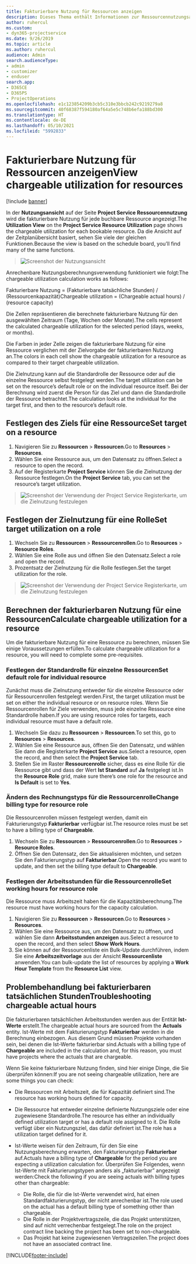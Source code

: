 ```yaml
---
title: Fakturierbare Nutzung für Ressourcen anzeigen
description: Dieses Thema enthält Informationen zur Ressourcennutzungsansicht.
author: ruhercul
ms.custom:
- dyn365-projectservice
ms.date: 9/26/2019
ms.topic: article
ms.author: ruhercul
audience: Admin
search.audienceType:
- admin
- customizer
- enduser
search.app:
- D365CE
- D365PS
- ProjectOperations
ms.openlocfilehash: e1c123854209b3cb5c310e3bbcb242c9219279a8
ms.sourcegitcommit: 40f68387f594180af64a5e5c748b6efa188bd300
ms.translationtype: HT
ms.contentlocale: de-DE
ms.lasthandoff: 05/10/2021
ms.locfileid: "5992833"
---
```

# <a name="view-chargeable-utilization-for-resources"></a><span data-ttu-id="f4f30-103">Fakturierbare Nutzung für Ressourcen anzeigen</span><span class="sxs-lookup"><span data-stu-id="f4f30-103">View chargeable utilization for resources</span></span>

[!include [banner](../includes/psa-now-project-operations.md)]
 
<span data-ttu-id="f4f30-104">In der **Nutzungsansicht** auf der Seite **Project Service Ressourcennutzung** wird die fakturierbare Nutzung für jede buchbare Ressource angezeigt.</span><span class="sxs-lookup"><span data-stu-id="f4f30-104">The **Utilization View** on the **Project Service Resource Utilization** page shows the chargeable utilization for each bookable resource.</span></span> <span data-ttu-id="f4f30-105">Da die Ansicht auf der Zeitplanübersicht basiert, sehen Sie viele der gleichen Funktionen.</span><span class="sxs-lookup"><span data-stu-id="f4f30-105">Because the view is based on the schedule board, you’ll find many of the same functions.</span></span>

> ![Screenshot der Nutzungsansicht](media/FAQ-utilization-1.png)
 

<span data-ttu-id="f4f30-107">Anrechenbare Nutzungsberechnungsverwendung funktioniert wie folgt:</span><span class="sxs-lookup"><span data-stu-id="f4f30-107">The chargeable utilization calculation works as follows:</span></span>

   <span data-ttu-id="f4f30-108">Fakturierbare Nutzung = (Fakturierbare tatsächliche Stunden) / (Ressourcenkapazität)</span><span class="sxs-lookup"><span data-stu-id="f4f30-108">Chargeable utilization = (Chargeable actual hours) / (resource capacity)</span></span>

<span data-ttu-id="f4f30-109">Die Zellen repräsentieren die berechnete fakturierbare Nutzung für den ausgewählten Zeitraum (Tage, Wochen oder Monate).</span><span class="sxs-lookup"><span data-stu-id="f4f30-109">The cells represent the calculated chargeable utilization for the selected period (days, weeks, or months).</span></span>

<span data-ttu-id="f4f30-110">Die Farben in jeder Zelle zeigen die fakturierbare Nutzung für eine Ressource verglichen mit der Zielvorgabe der fakturierbaren Nutzung an.</span><span class="sxs-lookup"><span data-stu-id="f4f30-110">The colors in each cell show the chargeable utilization for a resource as compared to their target chargeable utilization.</span></span> 

<span data-ttu-id="f4f30-111">Die Zielnutzung kann auf die Standardrolle der Ressource oder auf die einzelne Ressource selbst festgelegt werden.</span><span class="sxs-lookup"><span data-stu-id="f4f30-111">The target utilization can be set on the resource’s default role or on the individual resource itself.</span></span> <span data-ttu-id="f4f30-112">Bei der Berechnung wird zuerst die Person für das Ziel und dann die Standardrolle der Ressource betrachtet.</span><span class="sxs-lookup"><span data-stu-id="f4f30-112">The calculation looks at the individual for the target first, and then to the resource’s default role.</span></span>

## <a name="set-target-on-a-resource"></a><span data-ttu-id="f4f30-113">Festlegen des Ziels für eine Ressource</span><span class="sxs-lookup"><span data-stu-id="f4f30-113">Set target on a resource</span></span>

1. <span data-ttu-id="f4f30-114">Navigieren Sie zu **Ressourcen** \> **Ressourcen**.</span><span class="sxs-lookup"><span data-stu-id="f4f30-114">Go to **Resources** \> **Resources**.</span></span> 
2. <span data-ttu-id="f4f30-115">Wählen Sie eine Ressource aus, um den Datensatz zu öffnen.</span><span class="sxs-lookup"><span data-stu-id="f4f30-115">Select a resource to open the record.</span></span> 
3. <span data-ttu-id="f4f30-116">Auf der Registerkarte **Project Service** können Sie die Zielnutzung der Ressource festlegen.</span><span class="sxs-lookup"><span data-stu-id="f4f30-116">On the **Project Service** tab, you can set the resource’s target utilization.</span></span>

> ![Screenshot der Verwendung der Project Service Registerkarte, um die Zielnutzung festzulegen](media/FAQ-utilization-2.png)
 
## <a name="set-target-utilization-on-a-role"></a><span data-ttu-id="f4f30-118">Festlegen der Zielnutzung für eine Rolle</span><span class="sxs-lookup"><span data-stu-id="f4f30-118">Set target utilization on a role</span></span>

1. <span data-ttu-id="f4f30-119">Wechseln Sie zu **Ressourcen** \> **Ressourcenrollen**.</span><span class="sxs-lookup"><span data-stu-id="f4f30-119">Go to **Resources** \> **Resource Roles**.</span></span> 
2. <span data-ttu-id="f4f30-120">Wählen Sie eine Rolle aus und öffnen Sie den Datensatz.</span><span class="sxs-lookup"><span data-stu-id="f4f30-120">Select a role and open the record.</span></span> 
3. <span data-ttu-id="f4f30-121">Prozentsatz der Zielnutzung für die Rolle festlegen.</span><span class="sxs-lookup"><span data-stu-id="f4f30-121">Set the target utilization for the role.</span></span>

> ![Screenshot der Verwendung der Project Service Registerkarte, um die Zielnutzung festzulegen](media/FAQ-utilization-3.png)
 
## <a name="calculate-chargeable-utilization-for-a-resource"></a><span data-ttu-id="f4f30-123">Berechnen der fakturierbaren Nutzung für eine Ressourcen</span><span class="sxs-lookup"><span data-stu-id="f4f30-123">Calculate chargeable utilization for a resource</span></span>

<span data-ttu-id="f4f30-124">Um die fakturierbare Nutzung für eine Ressource zu berechnen, müssen Sie einige Voraussetzungen erfüllen.</span><span class="sxs-lookup"><span data-stu-id="f4f30-124">To calculate chargeable utilization for a resource, you will need to complete some pre-requisites.</span></span> 

### <a name="set-default-role-for-individual-resource"></a><span data-ttu-id="f4f30-125">Festlegen der Standardrolle für einzelne Ressourcen</span><span class="sxs-lookup"><span data-stu-id="f4f30-125">Set default role for individual resource</span></span>

<span data-ttu-id="f4f30-126">Zunächst muss die Zielnutzung entweder für die einzelne Ressource oder für Ressourcenrollen festgelegt werden.</span><span class="sxs-lookup"><span data-stu-id="f4f30-126">First, the target utilization must be set on either the individual resource or on resource roles.</span></span> <span data-ttu-id="f4f30-127">Wenn Sie Ressourcenrollen für Ziele verwenden, muss jede einzelne Ressource eine Standardrolle haben.</span><span class="sxs-lookup"><span data-stu-id="f4f30-127">If you are using resource roles for targets, each individual resource must have a default role.</span></span> 

1. <span data-ttu-id="f4f30-128">Wechseln Sie dazu zu **Ressourcen** \> **Ressourcen**.</span><span class="sxs-lookup"><span data-stu-id="f4f30-128">To set this, go to **Resources** \> **Resources**.</span></span> 
2. <span data-ttu-id="f4f30-129">Wählen Sie eine Ressource aus, öffnen Sie den Datensatz, und wählen Sie dann die Registerkarte **Project Service** aus.</span><span class="sxs-lookup"><span data-stu-id="f4f30-129">Select a resource, open the record, and then select the **Project Service** tab.</span></span> 
3. <span data-ttu-id="f4f30-130">Stellen Sie im Raster **Ressourcenrolle** sicher, dass es eine Rolle für die Ressource gibt und dass der Wert **Ist Standard** auf **Ja** festgelegt ist.</span><span class="sxs-lookup"><span data-stu-id="f4f30-130">In the **Resource Role** grid, make sure there’s one role for the resource and **Is Default** is set to **Yes**.</span></span>
 
### <a name="change-billing-type-for-resource-role"></a><span data-ttu-id="f4f30-131">Ändern des Rechnungstyps für die Ressourcenrolle</span><span class="sxs-lookup"><span data-stu-id="f4f30-131">Change billing type for resource role</span></span>

<span data-ttu-id="f4f30-132">Die Ressourcenrollen müssen festgelegt werden, damit ein Fakturierungstyp **Fakturierbar** verfügbar ist.</span><span class="sxs-lookup"><span data-stu-id="f4f30-132">The resource roles must be set to have a billing type of **Chargeable**.</span></span> 

1. <span data-ttu-id="f4f30-133">Wechseln Sie zu **Ressourcen** \> **Ressourcenrollen**.</span><span class="sxs-lookup"><span data-stu-id="f4f30-133">Go to **Resources** \> **Resource Roles**.</span></span> 
2. <span data-ttu-id="f4f30-134">Öffnen Sie den Datensatz, den Sie aktualisieren möchten, und setzen Sie den Fakturierungstyp auf **Fakturierbar**.</span><span class="sxs-lookup"><span data-stu-id="f4f30-134">Open the record you want to update, and then set the billing type default to **Chargeable**.</span></span>

### <a name="set-working-hours-for-resource-role"></a><span data-ttu-id="f4f30-135">Festlegen der Arbeitsstunden für die Ressourcenrolle</span><span class="sxs-lookup"><span data-stu-id="f4f30-135">Set working hours for resource role</span></span>
 
<span data-ttu-id="f4f30-136">Die Ressource muss Arbeitszeit haben für die Kapazitätsberechnung.</span><span class="sxs-lookup"><span data-stu-id="f4f30-136">The resource must have working hours for the capacity calculation.</span></span> 

1. <span data-ttu-id="f4f30-137">Navigieren Sie zu **Ressourcen** \> **Ressourcen**.</span><span class="sxs-lookup"><span data-stu-id="f4f30-137">Go to **Resources** \> **Resources**.</span></span> 
2. <span data-ttu-id="f4f30-138">Wählen Sie eine Ressource aus, um den Datensatz zu öffnen, und wählen Sie dann **Arbeitsstunden anzeigen** aus.</span><span class="sxs-lookup"><span data-stu-id="f4f30-138">Select a resource to open the record, and then select **Show Work Hours**.</span></span> 
3. <span data-ttu-id="f4f30-139">Sie können auf der Ressourcenliste ein Bulk-Update durchführen, indem Sie eine **Arbeitszeitvorlage** aus der Ansicht **Ressourcenliste** anwenden.</span><span class="sxs-lookup"><span data-stu-id="f4f30-139">You can bulk-update the list of resources by applying a **Work Hour Template** from the **Resource List** view.</span></span>

## <a name="troubleshooting-chargeable-actual-hours"></a><span data-ttu-id="f4f30-140">Problembehandlung bei fakturierbaren tatsächlichen Stunden</span><span class="sxs-lookup"><span data-stu-id="f4f30-140">Troubleshooting chargeable actual hours</span></span>

<span data-ttu-id="f4f30-141">Die fakturierbaren tatsächlichen Arbeitsstunden werden aus der Entität **Ist-Werte** erstellt.</span><span class="sxs-lookup"><span data-stu-id="f4f30-141">The chargeable actual hours are sourced from the **Actuals** entity.</span></span> <span data-ttu-id="f4f30-142">Ist-Werte mit dem Fakturierungstyp **Fakturierbar** werden in die Berechnung einbezogen. Aus diesem Grund müssen Projekte vorhanden sein, bei denen die Ist-Werte fakturierbar sind.</span><span class="sxs-lookup"><span data-stu-id="f4f30-142">Actuals with a billing type of **Chargeable** are included in the calculation and, for this reason, you must have projects where the actuals that are chargeable.</span></span>

<span data-ttu-id="f4f30-143">Wenn Sie keine fakturierbare Nutzung finden, sind hier einige Dinge, die Sie überprüfen können:</span><span class="sxs-lookup"><span data-stu-id="f4f30-143">If you are not seeing chargeable utilization, here are some things you can check:</span></span>

- <span data-ttu-id="f4f30-144">Die Ressourcen mit Arbeitszeit, die für Kapazität definiert sind.</span><span class="sxs-lookup"><span data-stu-id="f4f30-144">The resource has working hours defined for capacity.</span></span>
- <span data-ttu-id="f4f30-145">Die Ressource hat entweder einzelne definierte Nutzungsziele oder eine zugewiesene Standardrolle.</span><span class="sxs-lookup"><span data-stu-id="f4f30-145">The resource has either an individually defined utilization target or has a default role assigned to it.</span></span> <span data-ttu-id="f4f30-146">Die Rolle verfügt über ein Nutzungsziel, das dafür definiert ist.</span><span class="sxs-lookup"><span data-stu-id="f4f30-146">The role has a utilization target defined for it.</span></span>
- <span data-ttu-id="f4f30-147">Ist-Werte weisen für den Zeitraum, für den Sie eine Nutzungsberechnung erwarten, den Fakturierungstyp **Fakturierbar** auf.</span><span class="sxs-lookup"><span data-stu-id="f4f30-147">Actuals have a billing type of **Chargeable** for the period you are expecting a utilization calculation for.</span></span> <span data-ttu-id="f4f30-148">Überprüfen Sie Folgendes, wenn Ist-Werte mit Fakturierungstypen anders als „fakturierbar” angezeigt werden:</span><span class="sxs-lookup"><span data-stu-id="f4f30-148">Check the following if you are seeing actuals with billing types other than chargeable:</span></span>

  - <span data-ttu-id="f4f30-149">Die Rolle, die für die Ist-Werte verwendet wird, hat einen Standardfakturierungstyp, der nicht anrechenbar ist.</span><span class="sxs-lookup"><span data-stu-id="f4f30-149">The role used on the actual has a default billing type of something other than chargeable.</span></span>
  - <span data-ttu-id="f4f30-150">Die Rolle in der Projektvertragszeile, die das Projekt unterstützen, sind auf nicht verrechenbar festgelegt.</span><span class="sxs-lookup"><span data-stu-id="f4f30-150">The role on the project contract line backing the project has been set to non-chargeable.</span></span>
  - <span data-ttu-id="f4f30-151">Das Projekt hat keine zugewiesenen Vertragszeilen.</span><span class="sxs-lookup"><span data-stu-id="f4f30-151">The project does not have an associated contract line.</span></span>



[!INCLUDE[footer-include](../includes/footer-banner.md)]